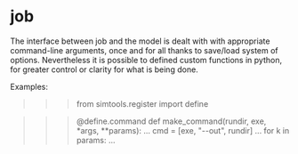 # job

The interface between job and the model is dealt with with appropriate command-line
arguments, once and for all thanks to save/load system of options.
Nevertheless it is possible to defined custom functions in python, for greater control
or clarity for what is being done. 

Examples:

>>> from simtools.register import define

>>> @define.command
>>> def make_command(rundir, exe, *args, **params):
...     cmd = [exe, "--out", rundir]
...     for k in params:
...           

